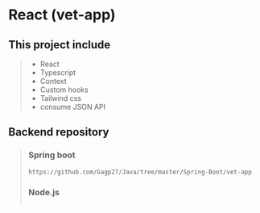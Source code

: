 # React (vet-app)

## This project include
>+ React
>+ Typescript
>+ Context
>+ Custom hooks
>+ Tailwind css
>+ consume JSON API

## Backend repository
>### Spring boot
>```
>https://github.com/Gagp27/Java/tree/master/Spring-Boot/vet-app
>```
>### Node.js
>```
>```
